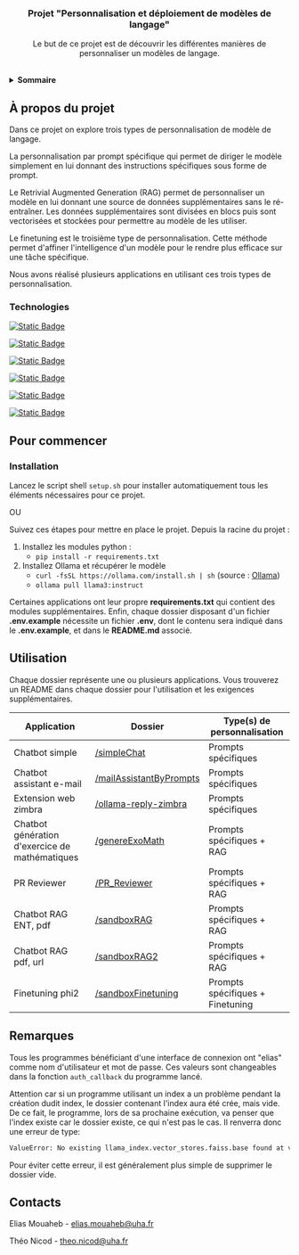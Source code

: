 <h3 align="center">Projet "Personnalisation et déploiement de modèles de langage"</h3>
<p align="center">Le but de ce projet est de découvrir les différentes manières de personnaliser un modèles de langage.</p>
<br/>


<!-- TABLE OF CONTENTS -->
<details>
  <summary><strong>Sommaire</strong></summary>
  <ol>
    <li>
      <a href="#à-propos-du-projet">À propos du projet</a>
      <ul>
        <li><a href="#technologies">Technologies</a></li>
      </ul>
    </li>
    <li>
      <a href="#pour-commencer">Pour commencer</a>
      <ul>
        <li><a href="#installation">Installation</a></li>
      </ul>
    </li>
    <li><a href="#utilisation">Utilisation</a></li>
    <li><a href="#contacts">Contacts</a></li>
  </ol>
</details>


<!-- ABOUT THE PROJECT -->
## À propos du projet

Dans ce projet on explore trois types de personnalisation de modèle de langage. 

La personnalisation par prompt spécifique qui permet de diriger le modèle simplement en lui donnant des instructions spécifiques sous forme de prompt. 

Le Retrivial Augmented Generation (RAG) permet de personnaliser un modèle en lui donnant une source de données supplémentaires sans le ré-entraîner. Les données supplémentaires sont divisées en blocs puis sont vectorisées et stockées pour permettre au modèle de les utiliser. 

Le finetuning est le troisième type de personnalisation. Cette méthode permet d'affiner l'intelligence d'un modèle pour le rendre plus efficace sur une tâche spécifique.

Nous avons réalisé plusieurs applications en utilisant ces trois types de personnalisation.


### Technologies
[![Static Badge](https://img.shields.io/badge/Langchain-blue?style=for-the-badge&link=https%3A%2F%2Fwww.langchain.com%2F)](https://www.langchain.com/)

[![Static Badge](https://img.shields.io/badge/LLAMAINDEX-lightblue?style=for-the-badge)
](https://www.llamaindex.ai/)

[![Static Badge](https://img.shields.io/badge/Chainlit-pink?style=for-the-badge&link=https%3A%2F%2Fwww.langchain.com%2F)
](https://chainlit.io/)

[![Static Badge](https://img.shields.io/badge/PYTORCH-orange?style=for-the-badge)
](https://pytorch.org/)

[![Static Badge](https://img.shields.io/badge/FAISS-white?style=for-the-badge)
](https://ai.meta.com/tools/faiss/)

[![Static Badge](https://img.shields.io/badge/CHROMADB-lightgrey?style=for-the-badge)
](https://www.trychroma.com/)


<!-- GETTING STARTED -->
## Pour commencer

### Installation

Lancez le script  shell `setup.sh` pour installer automatiquement  tous les éléments nécessaires pour ce projet.

OU

Suivez ces étapes pour mettre en place le projet.
Depuis la racine du projet :

1.  Installez les modules python :
	- `pip install -r requirements.txt`
2. Installez Ollama et récupérer le modèle
	- `curl -fsSL https://ollama.com/install.sh | sh`  (source : [Ollama](https://ollama.com/download))
	- `ollama pull llama3:instruct`

Certaines applications ont leur propre **requirements.txt** qui contient des modules supplémentaires.
Enfin, chaque dossier disposant d'un fichier **.env.example** nécessite un fichier **.env**, dont le contenu sera indiqué dans le **.env.example**, et dans le **README.md** associé.


<!-- USAGE EXAMPLES -->
## Utilisation

Chaque dossier représente une ou plusieurs applications. Vous trouverez un README dans chaque dossier pour l'utilisation et les exigences supplémentaires.

| Application  | Dossier | Type(s) de personnalisation |
|-----------|-----------|-----------|
| Chatbot simple | [/simpleChat](https://github.com/eisenhowair/ProjetLLM/tree/main/simpleChat) | Prompts spécifiques |
| Chatbot assistant e-mail | [/mailAssistantByPrompts](https://github.com/eisenhowair/ProjetLLM/tree/main/mailAssistantByPrompts) | Prompts spécifiques |
| Extension web zimbra | [/ollama-reply-zimbra](https://github.com/eisenhowair/ProjetLLM/tree/main/ollama-reply-zimbra) | Prompts spécifiques |
| Chatbot génération d'exercice de mathématiques | [/genereExoMath](https://github.com/eisenhowair/ProjetLLM/tree/main/genereExoMath) | Prompts spécifiques + RAG |
| PR Reviewer  | [/PR_Reviewer](https://github.com/eisenhowair/ProjetLLM/tree/main/PR_Reviewer) | Prompts spécifiques + RAG |
| Chatbot RAG ENT, pdf | [/sandboxRAG](https://github.com/eisenhowair/ProjetLLM/tree/main/sandboxRAG) | Prompts spécifiques + RAG |
| Chatbot RAG pdf, url | [/sandboxRAG2](https://github.com/eisenhowair/ProjetLLM/tree/main/sandboxRAG2) | Prompts spécifiques + RAG |
| Finetuning phi2 | [/sandboxFinetuning](https://github.com/eisenhowair/ProjetLLM/tree/main/sandboxFinetuning) | Prompts spécifiques + Finetuning |


## Remarques

Tous les programmes bénéficiant d'une interface de connexion ont "elias" comme nom d'utilisateur et mot de passe. Ces valeurs sont changeables dans la fonction `auth_callback` du programme lancé.

Attention car si un programme utilisant un index a un problème pendant la création dudit index, le dossier contenant l'index aura été crée, mais vide. De ce fait, le programme, lors de sa prochaine exécution, va penser que l'index existe car le dossier existe, ce qui n'est pas le cas. Il renverra donc une erreur de type:
```bash
ValueError: No existing llama_index.vector_stores.faiss.base found at vectorstores/llama_index_mpnet/default__vector_store.json.
```
Pour éviter cette erreur, il est généralement plus simple de supprimer le dossier vide.


<!-- CONTACT -->
## Contacts

Elias Mouaheb - elias.mouaheb@uha.fr

Théo Nicod - theo.nicod@uha.fr
